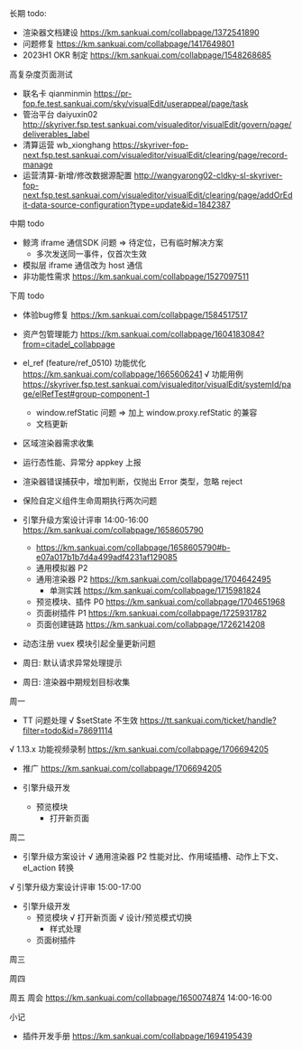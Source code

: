 长期 todo:
  - 渲染器文档建设 https://km.sankuai.com/collabpage/1372541890
  - 问题修复 https://km.sankuai.com/collabpage/1417649801
  - 2023H1 OKR 制定 https://km.sankuai.com/collabpage/1548268685

高复杂度页面测试
  - 联名卡 qianminmin https://pr-fop.fe.test.sankuai.com/sky/visualEdit/userappeal/page/task
  - 管治平台 daiyuxin02 http://skyriver.fsp.test.sankuai.com/visualeditor/visualEdit/govern/page/deliverables_label
  - 清算运营 wb_xionghang https://skyriver-fop-next.fsp.test.sankuai.com/visualeditor/visualEdit/clearing/page/record-manage
  - 运营清算-新增/修改数据源配置 http://wangyarong02-cldky-sl-skyriver-fop-next.fsp.test.sankuai.com/visualeditor/visualEdit/clearing/page/addOrEdit-data-source-configuration?type=update&id=1842387

中期 todo
  - 鲸湾 iframe 通信SDK 问题 => 待定位，已有临时解决方案
    - 多次发送同一事件，仅首次生效
  - 模拟层 iframe 通信改为 host 通信
  - 非功能性需求 https://km.sankuai.com/collabpage/1527097511
  
下周 todo
  - 体验bug修复 https://km.sankuai.com/collabpage/1584517517
  - 资产包管理能力 https://km.sankuai.com/collabpage/1604183084?from=citadel_collabpage

  - el_ref (feature/ref_0510) 功能优化 https://km.sankuai.com/collabpage/1665606241
    √ 功能用例 https://skyriver.fsp.test.sankuai.com/visualeditor/visualEdit/systemId/page/elRefTest#group-component-1
    - window.refStatic 问题 => 加上 window.proxy.refStatic 的兼容
    - 文档更新

  - 区域渲染器需求收集

  - 运行态性能、异常分 appkey 上报
  - 渲染器错误捕获中，增加判断，仅抛出 Error 类型，忽略 reject

  - 保险自定义组件生命周期执行两次问题

  - 引擎升级方案设计评审 14:00-16:00 https://km.sankuai.com/collabpage/1658605790
    - https://km.sankuai.com/collabpage/1658605790#b-e07a017b1b7d4a499adf4231af129085
    - 通用模拟器 P2
    - 通用渲染器 P2 https://km.sankuai.com/collabpage/1704642495
      - 单测实践 https://km.sankuai.com/collabpage/1715981824
    - 预览模块、插件 P0 https://km.sankuai.com/collabpage/1704651968
    - 页面树插件 P1 https://km.sankuai.com/collabpage/1725931782
    - 页面创建链路 https://km.sankuai.com/collabpage/1726214208

  - 动态注册 vuex 模块引起全量更新问题

  - 周日: 默认请求异常处理提示 

  - 周日: 渲染器中期规划目标收集

周一
  - TT 问题处理
    √ $setState 不生效 https://tt.sankuai.com/ticket/handle?filter=todo&id=78691114

  √ 1.13.x 功能视频录制 https://km.sankuai.com/collabpage/1706694205
   - 推广 https://km.sankuai.com/collabpage/1706694205
  
  - 引擎升级开发
    - 预览模块
      - 打开新页面

周二
  - 引擎升级方案设计
    √ 通用渲染器 P2 性能对比、作用域插槽、动作上下文、el_action 转换

  √ 引擎升级方案设计评审 15:00-17:00
  
  - 引擎升级开发
    - 预览模块
      √ 打开新页面
      √ 设计/预览模式切换
      - 样式处理
    - 页面树插件

周三
  
      
周四
  
    
周五
  周会 https://km.sankuai.com/collabpage/1650074874 14:00-16:00

小记
  - 插件开发手册 https://km.sankuai.com/collabpage/1694195439




